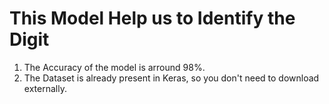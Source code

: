 # This Model Help us to Identify the Digit

1. The Accuracy of the model is arround 98%.
2. The Dataset is already present in Keras, so you don't need to download externally.
